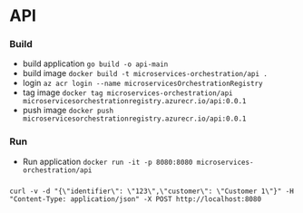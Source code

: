# API 

### Build 
- build application `go build -o api-main`
- build image `docker build -t microservices-orchestration/api .`
- login `az acr login --name microservicesOrchestrationRegistry`
- tag image `docker tag microservices-orchestration/api microservicesorchestrationregistry.azurecr.io/api:0.0.1`
- push image `docker push microservicesorchestrationregistry.azurecr.io/api:0.0.1`

### Run
-  Run application ``docker run -it -p 8080:8080 microservices-orchestration/api``

### 
``curl -v -d "{\"identifier\": \"123\",\"customer\": \"Customer 1\"}" -H "Content-Type: application/json" -X POST http://localhost:8080``